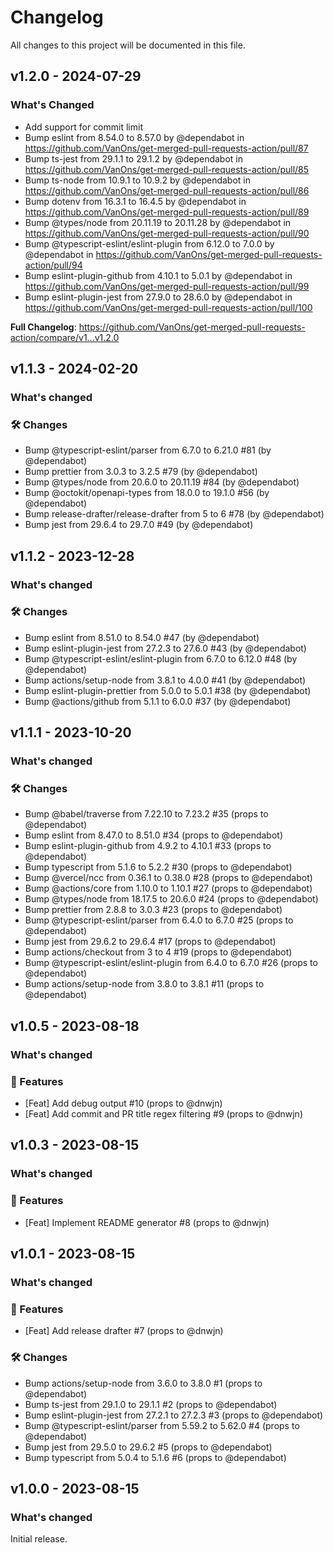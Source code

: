 # Changelog

All changes to this project will be documented in this file.

## v1.2.0 - 2024-07-29

### What's Changed

* Add support for commit limit
* Bump eslint from 8.54.0 to 8.57.0 by @dependabot in https://github.com/VanOns/get-merged-pull-requests-action/pull/87
* Bump ts-jest from 29.1.1 to 29.1.2 by @dependabot in https://github.com/VanOns/get-merged-pull-requests-action/pull/85
* Bump ts-node from 10.9.1 to 10.9.2 by @dependabot in https://github.com/VanOns/get-merged-pull-requests-action/pull/86
* Bump dotenv from 16.3.1 to 16.4.5 by @dependabot in https://github.com/VanOns/get-merged-pull-requests-action/pull/89
* Bump @types/node from 20.11.19 to 20.11.28 by @dependabot in https://github.com/VanOns/get-merged-pull-requests-action/pull/90
* Bump @typescript-eslint/eslint-plugin from 6.12.0 to 7.0.0 by @dependabot in https://github.com/VanOns/get-merged-pull-requests-action/pull/94
* Bump eslint-plugin-github from 4.10.1 to 5.0.1 by @dependabot in https://github.com/VanOns/get-merged-pull-requests-action/pull/99
* Bump eslint-plugin-jest from 27.9.0 to 28.6.0 by @dependabot in https://github.com/VanOns/get-merged-pull-requests-action/pull/100

**Full Changelog**: https://github.com/VanOns/get-merged-pull-requests-action/compare/v1...v1.2.0

## v1.1.3 - 2024-02-20

### What's changed

### 🛠 Changes

- Bump @typescript-eslint/parser from 6.7.0 to 6.21.0 #81 (by @dependabot)
- Bump prettier from 3.0.3 to 3.2.5 #79 (by @dependabot)
- Bump @types/node from 20.6.0 to 20.11.19 #84 (by @dependabot)
- Bump @octokit/openapi-types from 18.0.0 to 19.1.0 #56 (by @dependabot)
- Bump release-drafter/release-drafter from 5 to 6 #78 (by @dependabot)
- Bump jest from 29.6.4 to 29.7.0 #49 (by @dependabot)

## v1.1.2 - 2023-12-28

### What's changed

### 🛠 Changes

- Bump eslint from 8.51.0 to 8.54.0 #47 (by @dependabot)
- Bump eslint-plugin-jest from 27.2.3 to 27.6.0 #43 (by @dependabot)
- Bump @typescript-eslint/eslint-plugin from 6.7.0 to 6.12.0 #48 (by @dependabot)
- Bump actions/setup-node from 3.8.1 to 4.0.0 #41 (by @dependabot)
- Bump eslint-plugin-prettier from 5.0.0 to 5.0.1 #38 (by @dependabot)
- Bump @actions/github from 5.1.1 to 6.0.0 #37 (by @dependabot)

## v1.1.1 - 2023-10-20

### What's changed

### 🛠 Changes

- Bump @babel/traverse from 7.22.10 to 7.23.2 #35 (props to @dependabot)
- Bump eslint from 8.47.0 to 8.51.0 #34 (props to @dependabot)
- Bump eslint-plugin-github from 4.9.2 to 4.10.1 #33 (props to @dependabot)
- Bump typescript from 5.1.6 to 5.2.2 #30 (props to @dependabot)
- Bump @vercel/ncc from 0.36.1 to 0.38.0 #28 (props to @dependabot)
- Bump @actions/core from 1.10.0 to 1.10.1 #27 (props to @dependabot)
- Bump @types/node from 18.17.5 to 20.6.0 #24 (props to @dependabot)
- Bump prettier from 2.8.8 to 3.0.3 #23 (props to @dependabot)
- Bump @typescript-eslint/parser from 6.4.0 to 6.7.0 #25 (props to @dependabot)
- Bump jest from 29.6.2 to 29.6.4 #17 (props to @dependabot)
- Bump actions/checkout from 3 to 4 #19 (props to @dependabot)
- Bump @typescript-eslint/eslint-plugin from 6.4.0 to 6.7.0 #26 (props to @dependabot)
- Bump actions/setup-node from 3.8.0 to 3.8.1 #11 (props to @dependabot)

## v1.0.5 - 2023-08-18

### What's changed

### 🚀 Features

- [Feat] Add debug output #10 (props to @dnwjn)
- [Feat] Add commit and PR title regex filtering #9 (props to @dnwjn)

## v1.0.3 - 2023-08-15

### What's changed

### 🚀 Features

- [Feat] Implement README generator #8 (props to @dnwjn)

## v1.0.1 - 2023-08-15

### What's changed

### 🚀 Features

- [Feat] Add release drafter #7 (props to @dnwjn)

### 🛠 Changes

- Bump actions/setup-node from 3.6.0 to 3.8.0 #1 (props to @dependabot)
- Bump ts-jest from 29.1.0 to 29.1.1 #2 (props to @dependabot)
- Bump eslint-plugin-jest from 27.2.1 to 27.2.3 #3 (props to @dependabot)
- Bump @typescript-eslint/parser from 5.59.2 to 5.62.0 #4 (props to @dependabot)
- Bump jest from 29.5.0 to 29.6.2 #5 (props to @dependabot)
- Bump typescript from 5.0.4 to 5.1.6 #6 (props to @dependabot)

## v1.0.0 - 2023-08-15

### What's changed

Initial release.
